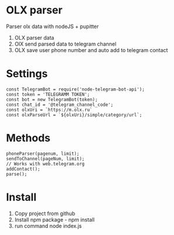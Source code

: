 
# OLX parser
Parser olx data with nodeJS + pupitter

1. OLX parser data
2. OlX send parsed data to telegram channel
3. OLX save user phone number and auto add to telegram contact

# Settings

    const TelegramBot = require('node-telegram-bot-api');
    const token = 'TELEGRAMM TOKEN';
    const bot = new TelegramBot(token);
    const chat_id = '@telegram_channel_code';
    const olxUri = `https://m.olx.ru`
    const olxParseUrl = `${olxUri}/simple/category/url`;

#	Methods

    phoneParser(pagenum, limit);
    sendToChannel(pageNum, limit);
    // Works with web.telegram.org
    addContact();
    parse();

# Install
1. Copy project from github
2. Install npm package  - npm install
3. run command node index.js
